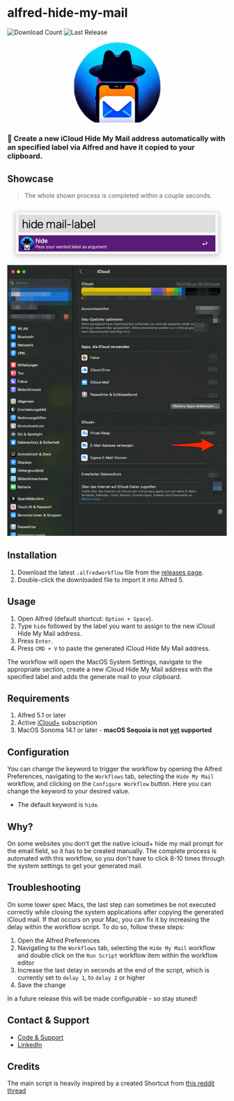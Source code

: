 # alfred-hide-my-mail
![Download Count](https://img.shields.io/github/downloads/klizzy/alfred-hide-my-mail/total?label=Downloads&style=plastic)
![Last Release](https://img.shields.io/github/v/release/klizzy/alfred-hide-my-mail?label=Latest%20Release&style=plastic)

<p align="center">
  <img src=".assets/hide-my-mail.png" alt="Hide My Mail Logo" width="200">
</p>

### 🎩 Create a new iCloud Hide My Mail address automatically with an specified label via Alfred and have it copied to your clipboard.

## Showcase
> The whole shown process is completed within a couple seconds.
<p align="center">
  <img src=".assets/alfred-command.png" alt="Hide My Mail Logo" width="623">
  <img src=".assets/complete-workflow.gif" alt="Hide My Mail Logo" width="803">
</p>


## Installation
1. Download the latest `.alfredworkflow` file from the [releases page](https://github.com/Klizzy/alfred-hide-my-mail/releases).
2. Double-click the downloaded file to import it into Alfred 5.

## Usage
1. Open Alfred (default shortcut: `Option + Space`).
2. Type `hide` followed by the label you want to assign to the new iCloud Hide My Mail address.
3. Press `Enter`.
4. Press `CMD + V` to paste the generated iCloud Hide My Mail address.

The workflow will open the MacOS System Settings, navigate to the appropriate section, create a new iCloud Hide My Mail address with the specified label and adds the generate mail to your clipboard.

## Requirements

1. Alfred 5.1 or later
2. Active [iCloud+](https://support.apple.com/guide/icloud/mm9d9012c9e8/icloud) subscription
3. MacOS Sonoma 14.1 or later - **macOS Sequoia is not [yet](https://github.com/Klizzy/alfred-hide-my-mail/issues/4) supported**

## Configuration

You can change the keyword to trigger the workflow by opening the Alfred Preferences, navigating to the `Workflows` tab, selecting the `Hide My Mail` workflow, and clicking on the `Configure Workflow` button. Here you can change the keyword to your desired value.
- The default keyword is `hide`.

## Why?

On some websites you don't get the native icloud+ hide my mail prompt for the email field, so it has to be created manually.
The complete process is automated with this workflow, so you don't have to click 8-10 times through the system settings to get your generated mail.

## Troubleshooting

On some lower spec Macs, the last step can sometimes be not executed correctly while closing the system applications after copying the generated iCloud mail. If that occurs on your Mac, you can fix it by increasing the delay within the workflow script. To do so, follow these steps:
1. Open the Alfred Preferences
2. Navigating to the `Workflows` tab, selecting the `Hide My Mail` workflow and double click on the `Run Script` workflow item within the workflow editor
3. Increase the last delay in seconds at the end of the script, which is currently set to `delay 1`, to `delay 2` or higher
4. Save the change

In a future release this will be made configurable - so stay stuned!

## Contact & Support

- [Code & Support](https://github.com/Klizzy/alfred-hide-my-mail)
- [LinkedIn](https://www.linkedin.com/in/steven-zemelka-82807b279/)

## Credits

The main script is heavily inspired by a created Shortcut from [this reddit thread](https://www.reddit.com/r/shortcuts/comments/yp5817/comment/je8o0or/)
